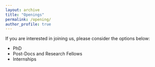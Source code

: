 ```yaml
---
layout: archive
title: "Openings"
permalink: /opening/
author_profile: true
---
```


If you are interested in joining us, please consider the options below:

* PhD
* Post-Docs and Research Fellows
* Internships

<!--

Dr. Yali Du is currently a Lecturer (Assistant Professor) in Artificial Intelligencee at [King's College London](https://www.kcl.ac.uk/). 
Prior to joining King's, she was a postdoctoral research fellow at Centre for AI, University College London working with [Prof. Jun Wang](http://www0.cs.ucl.ac.uk/staff/Jun.Wang/). 
She received my PhD degree from University of Technology Sydney in 2019 supervised by [Prof. Dacheng Tao](https://scholar.google.com/citations?user=RwlJNLcAAAAJ&hl=en). 
She is also fortunate to have worked with [Prof. Tong Zhang](http://tongzhang-ml.org/), [Dr. Lei Han](https://leihan.org/) and [Dr. Ji Liu](http://jiliu-ml.org/).   


* International Conference on Machine Learning (ICML) 2020
* International Joint Conference on Artificial Intelligence (IJCAI-PRICAI), 2020
* AAAI Conference on Artificial Intelligence (AAAI), 2020
* International Conference on Data Mining (ICDM), 2017
-->